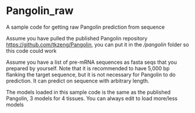 # Pangolin_raw
A sample code for getting raw Pangolin prediction from sequence

Assume you have pulled the published Pangolin repository https://github.com/tkzeng/Pangolin, you can put it in the */pangolin* folder so this code could work

Assume you have a list of pre-mRNA sequences as fasta seqs that you prepared by yourself. Note that it is recommended to have 5,000 bp flanking the target sequence, but it is not necessary for Pangolin to do prediction. It can predict on sequence with arbitrary length.

The models loaded in this sample code is the same as the published Pangolin, 3 models for 4 tissues. You can always edit to load more/less models
